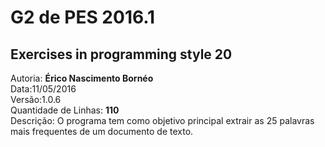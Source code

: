 # G2 de PES 2016.1
## Exercises in programming style 20
Autoria: **Érico Nascimento Bornéo**  
Data:11/05/2016  
Versão:1.0.6  
Quantidade de Linhas: **110**  
Descrição: O programa tem como objetivo principal extrair as 25 palavras mais frequentes de um documento de texto.  
